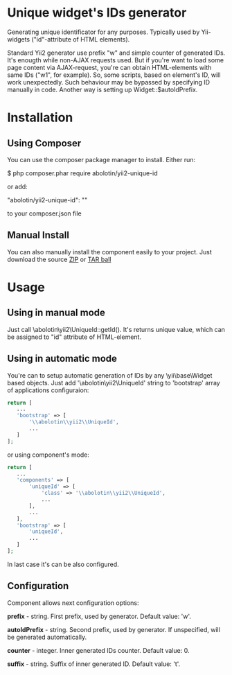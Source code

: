 
# Unique widget's IDs generator
Generating unique identificator for any purposes. Typically used by Yii-widgets ("id"-attribute of HTML elements).

Standard Yii2 generator use prefix "w" and simple counter of generated IDs. It's enougth while non-AJAX requests used. But if you're want to load some page content via AJAX-request, you're can obtain HTML-elements with same IDs ("w1", for example). So, some scripts, based on element's ID, will work unexpectedly.
Such behaviour may be bypassed by specifying ID manually in code. Another way is setting up Widget::$autoIdPrefix.

# Installation

## Using Composer

You can use the composer package manager to install. Either run:

$ php composer.phar require abolotin/yii2-unique-id

or add:

"abolotin/yii2-unique-id": ""

to your composer.json file

## Manual Install

You can also manually install the component easily to your project. Just download the source [ZIP](https://github.com/abolotin/yii2-unique-id/zipball/master) or [TAR ball](https://github.com/abolotin/yii2-unique-id/tarball/master)

# Usage

## Using in manual mode

Just call \abolotin\yii2\UniqueId::getId(). It's returns unique value, which can be assigned to "id" attribute of HTML-element.

## Using in automatic mode

You're can to setup automatic generation of IDs by any \yii\base\Widget based objects. Just add '\abolotin\yii2\UniqueId' string to 'bootstrap' array of applications configuraion:

```php
return [
   ...
   'bootstrap' => [
       '\\abolotin\\yii2\\UniqueId',
       ...
   ]
];
```

or using component's mode:

```php
return [
   ...
   'components' => [
       'uniqueId' => [
           'class' => '\\abolotin\\yii2\\UniqueId',
           ...
       ],
       ...
   ],
   'bootstrap' => [
       'uniqueId',
       ...
   ]
];
```

In last case it's can be also configured.

## Configuration

Component allows next configuration options:

**prefix** - string. First prefix, used by generator. Default value: 'w'.

**autoIdPrefix** - string. Second prefix, used by generator. If unspecified, will be generated automatically.

**counter** - integer. Inner generated IDs counter. Default value: 0.

**suffix** - string. Suffix of inner generated ID. Default value: 't'.

